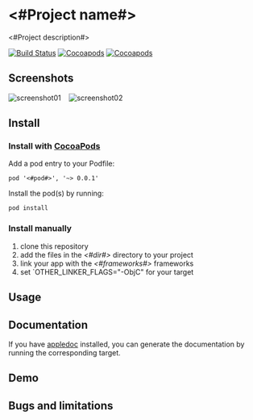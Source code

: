 # <#Project name#>

<#Project description#>

[![Build Status](https://api.travis-ci.org/acoomans/<#project#>.png)](https://api.travis-ci.org/acoomans/<#project#>.png)
[![Cocoapods](https://cocoapod-badges.herokuapp.com/v/<#pod#>/badge.png)](http://beta.cocoapods.org/?q=on%3Aios%20name%3A<#pod#>%2A)
[![Cocoapods](https://cocoapod-badges.herokuapp.com/p/<#pod#>/badge.png)](http://beta.cocoapods.org/?q=on%3Aios%20name%3A<#pod#>%2A)


## Screenshots

![screenshot01](https://github.com/acoomans/<#project#>/raw/master/Screenshots/screenshot01.png)
&nbsp;&nbsp;
![screenshot02](https://github.com/acoomans/<#project#>/raw/master/Screenshots/screenshot02.png)


## Install 

### Install with [CocoaPods](http://cocoapods.org)

Add a pod entry to your Podfile:

    pod '<#pod#>', '~> 0.0.1'

Install the pod(s) by running:

    pod install
    
### Install manually

1. clone this repository
2. add the files in the _<#dir#>_ directory to your project
3. link your app with the _<#frameworks#>_ frameworks
4. set `OTHER_LINKER_FLAGS="-ObjC" for your target


## Usage


## Documentation

If you have [appledoc](http://gentlebytes.com/appledoc/) installed, you can generate the documentation by running the corresponding target.


## Demo


## Bugs and limitations

